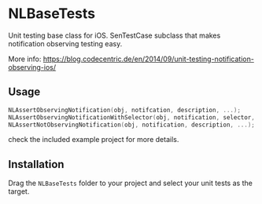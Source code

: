 # NLBaseTests

Unit testing base class for iOS. SenTestCase subclass that makes notification observing testing easy. 

More info: https://blog.codecentric.de/en/2014/09/unit-testing-notification-observing-ios/

## Usage

```Objective-C
NLAssertObservingNotification(obj, notifcation, description, ...);
NLAssertObservingNotificationWithSelector(obj, notification, selector, description, ...);
NLAssertNotObservingNotification(obj, notification, description, ...);
```
check the included example project for more details.

## Installation

Drag the `NLBaseTests` folder to your project and select your unit tests as the target.
